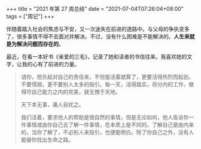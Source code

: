 +++
title = "2021 年第 27 周总结"
date = "2021-07-04T07:26:04+08:00"
tags = ["周记"]
+++

伴随着踏入社会的焦虑与不安，又一次迷失在前进的道路中。与父母的争执变多了，很多事情不得不去面对并解决。不过，没有什么困难是不能解决的。**人生来就是为解决问题而存在的**。

最近，在看一本好书《亲爱的三毛》，记录了她和读者的书信往来。我喜欢她的文字，让我的心有了前进的力量。

> 请你，担负起对自己的责任来，不但是活着就算了，更要活得热烈而起劲，不要懦弱，更不要别人太多的指引。每一天，活得踏实，将分内的工作，做得尽自己能力之内的完美，就无愧于天地。
>
> 天下本无事，庸人自扰之。
>
> 我们活着，要求他人的帮助是很自然的事情，但是无论如何，他人告诉你一件事情或由你自己去了解一件事情，在本质上是不同的。了解自己是由内来的，当你了解了，不必别人来指引，也便能明白。除了你自己之外，没有人能替你找出生命之路。
